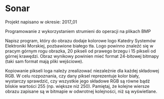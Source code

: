 # Sonar
Projekt napisano w okresie: 2017_01

Programowanie z wykorzystaniem strumieni do operacji na plikach BMP

Napisz program, który do obrazu dodaje kolorowe logo Katedry Systemów Elektroniki Morskiej, pozbawione białego tła. 
Logo powinno znaleźć się w pracym górnym rogu obrazka, 20 pikseli od prawego brzegu i 15 pikseli od górnej krawędzi.
Obraz wynikowy powinien mieć format 24-bitowej bitmapy (taki sam format mają pliki wejściowe).

Kopiowanie pikseli loga należy zrealizować niezależnie dla każdej składowej RGB.
W celu rozpoznania, czy dany piksel reprezentuje kolor biały, wystarczy sprawdzić, czy wszystkie jego składowe RGB są równe bądź bliskie wartości 255 (np. większe niż 250).
Pamiętaj, że kolejne wiersze obrazu zapisane są w bitmapie w odwrotnej kolejności, niż są wyświetlane.

